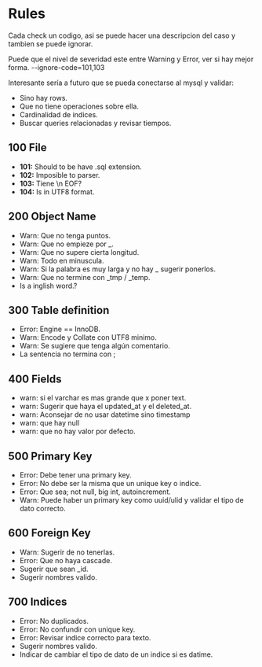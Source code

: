 # Rules

Cada check un codigo, asi se puede hacer una descripcion del caso y tambien se puede ignorar.

Puede que el nivel de severidad este entre Warning y Error, ver si hay mejor forma. --ignore-code=101,103

Interesante sería a futuro que se pueda conectarse al mysql y validar:

- Sino hay rows.
- Que no tiene operaciones sobre ella.
- Cardinalidad de indices.
- Buscar queries relacionadas y revisar tiempos.

## 100 File

- **101:** Should to be have .sql extension.
- **102:** Imposible to parser.
- **103:** Tiene \n EOF?
- **104:** Is in UTF8 format.

## 200 Object Name

- Warn: Que no tenga puntos.
- Warn: Que no empieze por \_.
- Warn: Que no supere cierta longitud.
- Warn: Todo en minuscula.
- Warn: Si la palabra es muy larga y no hay _ sugerir ponerlos.
- Warn: Que no termine con \_tmp / \_temp.
- Is a inglish word.?

## 300 Table definition

- Error: Engine == InnoDB.
- Warn: Encode y Collate con UTF8 minimo.
- Warn: Se sugiere que tenga algún comentario.
- La sentencia no termina con ;

## 400 Fields

- warn: si el varchar es mas grande que x poner text.
- warn: Sugerir que haya el updated_at y el deleted_at.
- warn: Aconsejar de no usar datetime sino timestamp
- warn: que hay null
- warn: que no hay valor por defecto.

## 500 Primary Key

- Error: Debe tener una primary key.
- Error: No debe ser la misma que un unique key o indice.
- Error: Que sea; not null, big int, autoincrement.
- Warn: Puede haber un primary key como uuid/ulid y validar el tipo de dato correcto.

## 600 Foreign Key

- Warn: Sugerir de no tenerlas.
- Error: Que no haya cascade.
- Sugerir que sean \_id.
- Sugerir nombres valido.

## 700 Indices

- Error: No duplicados.
- Error: No confundir con unique key.
- Error: Revisar indice correcto para texto.
- Sugerir nombres valido.
- Indicar de cambiar el tipo de dato de un indice si es datime.
